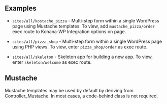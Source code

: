 ## Examples

* `sites/all/kostache_pizza` - Multi-step form within a single WordPress page using Mustache templates. To view,  add `mustache_pizza/order` exec route to Kohana-WP Integration options on page.

* `sites/all/pizza_shop`     - Multi-step form within a single WordPress page using PHP views. To view, enter `pizza_shop/order` as exec route.

* `sites/all/skeleton`       - Skeleton app for building a new app. To view, enter `skeleton/welcome` as exec route.

## Mustache

Mustache templates may be used by default by deriving from Controller_Mustache. In most cases, a
code-behind class is not required.

